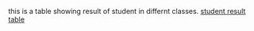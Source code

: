 this is a table showing result of student in differnt classes.
 [student result table](https://abiodun95.github.io/result-table/)